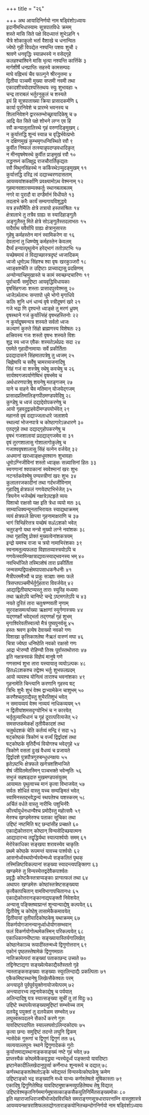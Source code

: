 +++
title = "२६"

+++
अथ आयादिनिर्णयो नाम षड्विंशोऽध्यायः  
इदानीमभिधास्यामः सूत्रपातविधेः क्रमम्  
शस्ते मासि सिते पक्षे विदध्यात्तं शुभेऽहनि १  
चैत्रे शोकाकुलो भर्ता वैशाखे च धनान्वितः  
ज्येष्ठे गृही विपद्येत नश्यन्ति पशवः शुचौ २  
श्रावणे धनवृद्धिः स्यान्नभस्ये न वसेद्गृहे  
कलहश्चाश्विने मासि भृत्या नश्यन्ति कार्त्तिके ३  
मार्गशीर्षे धनप्राप्तिः सहस्ये कामसम्पदः  
माघे वह्निभयं चैव फाल्गुने श्रीरनुत्तमा ४  
द्वितीया पञ्चमी मुख्या सप्तमी नवमी तथा  
एकादशीत्रयोदश्यस्तिथयः स्युः शुभावहाः ५  
चन्द्र ताराबलं भर्तुरनुकूलं च शस्यते  
इयं हि सूत्रपाताख्या क्रिया प्रासादकर्मणि ६  
कार्या पुरनिवेशे च प्रारम्भे भवनस्य च  
शिलानिवेशने द्वारस्तम्भोच्छ्रायादिकेषु च ७  
आद्रि येत सिते पक्षे शोभने लग्न एव हि  
रवौ कन्यातुलालिस्थे गृहं वरुणदिङ्मुखम् ८  
न कुर्यात्तद्धि शून्यं स्यान्न च वृद्धिर्भवेत्प्रभोः  
न दक्षिणमुखं कुम्भमृगधन्विस्थिते रवौ ९  
कुर्वीत निष्फलं तत्स्यान्नृपदण्डवधादिकृत्  
न मीनवृषमेषस्थे कुर्वीत प्राङ्मुखं रवौ १०  
तद्धनघ्नं कलिक्षुद्र राजचौरार्तिकृद्यतः  
रवौ मिथुनसिंहस्थे न कर्किस्थेऽप्युदङ्मुखम् ११  
कुर्यात्तद्धि दरिद्र त्वं दद्याच्चरणदासताम्  
आयव्ययांशकर्क्षाणि प्रवक्ष्यामोऽथ वेश्मनाम् १२  
गृहमानवशात्सम्यक्कर्तुः स्थानबलाबलम्  
नगरे वा पुरादौ वा दण्डैर्मानं विधीयते १३  
तदलाभे करैः कार्यं सम्यगायविशुद्धये  
यत्र हस्तैर्मितिः क्षेत्रे तत्रायो हस्तसंश्रितः १४  
क्षेत्रालाभे तु तत्रैव ग्राह्यः स स्यादिहाङ्गुलैः  
अङ्गुलैस्तु मिते क्षेत्रे सोऽङ्गुलैस्तदलाभतः १५  
पादैर्वाथ यवैर्वापि ग्राह्यः क्षेत्रानुसारतः  
गृहेषु कर्महस्तेन मानं स्वामिकरेण वा १६  
देवतानां तु धिष्ण्येषु कर्महस्तेन केवलम्  
दैर्घ्यं हन्यात्पृथुत्वेन हरेद्भागं ततोऽष्टभिः १७  
यच्छेषमायं तं विद्याच्छास्त्रदृष्टं ध्वजादिकम्  
ध्वजो धूमोऽथ सिंहश्च श्वा वृषः खरकुञ्जरौ १८  
ध्वाङ्क्षश्चेति त उद्दिष्टाः प्राच्याद्यासु प्रदक्षिणम्  
अन्योन्याभ्हिमुखास्ते च कामं स्वच्छन्दचारिणः १९  
पूर्वाचार्यैः समुद्दिष्टा आयवृद्धिविधायकाः  
वृषसिंहगजाः शस्ताः प्रासादपुरवेश्मसु २०  
ध्वजेऽर्थलाभः सन्तापो धूमे भोगो मृगाधिपे  
कलिः शुनि धनं धान्यं वृषे स्त्रीदूषणं खरे २१  
गजे भद्रा णि दृश्यन्ते ध्वाङ्क्षे तु मरणं ध्रुवम्  
वृषस्थाने गजं कुर्यात्सिंहं वृषभहस्तिनोः २२  
न कुर्याद्वृषमन्यत्र शस्यते सर्वतो ध्वजः  
कल्याणं कुरुते सिंहो ब्राह्मणस्य विशेषतः २३  
क्षत्त्रियस्य गजः शस्तो वृषभः शस्यते विशः  
शूद्र स्य ध्वज एवैकः शस्यतेऽर्थप्रदः सदा २४  
एवमेते गृहादीनामायाः सर्वे प्रकीर्तिताः  
प्रदद्यादासने सिंहमातपत्रेषु तु ध्वजम् २५  
चिह्नेष्वपि च सर्वेषु चामरव्यजनादिषु  
सिंहं गजं वा शस्त्रेषु रथेषु कवचेषु च २६  
सार्यश्वगजपर्याणेष्विभं वृषभमेव च  
अर्थधारणपात्रेषु शयनेषु मतङ्गजम् २७  
याने च वाहने चैव मतिमान् योजयेद्गजम्  
प्रासादप्रतिमालिङ्गपीठमण्डपवेदिषु २८  
कुण्डेषु च ध्वजं दद्याद्देवोपकरणेषु च  
आयो गृहवदुद्वाहवेदीमण्डपयोर्भवेत् २९  
महानसे वृषं दद्याज्जलाधारे जलाशये  
स्थाल्यां भोजनपात्रे च कोष्ठागारेऽन्नधारणे ३०  
एतद्गृहे तथा दद्याद्गृहोपकरणेषु च  
वृषभं गजशालायां प्रदद्याद्गजमेव वा ३१  
वृषं तुरगशालासु गोशालागोकुलेषु च  
गजाश्ववृषशालासु सिंहं यत्नेन वर्जयेत् ३२  
अधमानां खरध्वाङ्क्षधूमश्वानः शुभावहाः  
धूमोऽग्निजीविनां शस्तो ध्वाङ्क्षः सन्न्यासिनां हितः ३३  
स्वगणानां श्वपाकानां स्ववेश्मानां खरः शुभः  
नटनर्तकवेश्मेषु पण्यस्त्रीणां खरः शुभः ३४  
कुलालरजकादीनां तथा गर्दभजीविनाम्  
गृहादिषु क्षेत्रफलं गणयेदष्टभिर्भजेत् ३५  
त्रिघनेन भजेच्छेषं नक्षत्रेऽष्टहृते व्ययः  
पिशाचो राक्षसो यक्ष इति त्रेधा व्ययो मतः ३६  
साम्याधिक्यन्यूनताभिरायतः स्याद्यथाक्रमम्  
व्ययं क्षेत्रफले क्षिप्त्वा गृहनामाक्षराणि च ३७  
भागं त्रिभिर्हरेत्तत्र यच्छेषं सॐऽशको भवेत्  
चतुरङ्गो यथा मन्त्रो मुख्यो लग्ने नवांशकः ३८  
तथा गृहादिषु प्रोक्तं मुख्यत्वेनांशकत्रयम्  
इन्द्रो यमश्च राजा च त्रयो नामाभिरंशकाः ३९  
स्वनामतुल्यफलदा विज्ञातव्यास्त्रयोऽपि च  
गणयेत्स्वामिनक्षत्राद्यावत्स्याद्भवनस्य भम् ४०  
नवभिर्भाजिते तस्मिञ्शेषं तारा प्रकीर्तिता  
जन्मसम्पद्विपत्क्षेमपापसाधकनैधनीः ४१  
मैत्रीपरममैत्र्यौ च प्राहुः सञ्ज्ञाः समाः फले  
त्रिसप्तपञ्चमीर्भर्तुर्गृहतारा विवर्जयेत् ४२  
आद्याद्वितीयाष्टम्यस्तु ताराः स्युरिह मध्यमाः  
तथा ऋक्षेऽपि चानिष्टे चन्द्रे ऽष्टमगतेऽपि च ४३  
नयते दुरितं तारा चतुःषण्णवती नृणाम्  
सुरराक्षसमर्त्याख्या ऋक्षाणां स्युर्गणास्त्रयः ४४  
यद्गणर्क्षो भवेद्भर्ता तद्गणर्क्षं गृहं शुभम्  
मृगाश्विरेवतीस्वात्यो मैत्रं पुष्यपुनर्वसू ४५  
हस्तः श्रवण इत्येष देवाख्यो नवको गणः  
विशाखा कृत्तिकाश्लेषा नैऋतं वारुणं मघा ४६  
चित्रा ज्येष्ठा धनिष्ठेति नवको राक्षसो गणः  
आद्रा र्भ\!रण्यौ रोहिण्यौ तिस्रः पूर्वास्तथोत्तराः ४७  
इति नक्षत्रनवकं विज्ञेयं मानुषे गणे  
गणसाम्यं शुभा तारा यस्यायातृ व्ययोऽल्पकः ४८  
हितॐऽशकश्च तद्वेश्म भर्तुः शुभफलप्रदम्  
आयो व्ययश्च योनित्वं ताराश्च भवनांशकाः ४९  
गृहनामेति चिन्त्यानि करणानि गृहस्य षट्  
त्रिभिः शुभैः शुभं वेश्म द्वाभ्यामेकेन चाशुभम् ५०  
करणैश्चतुराद्यैस्तु शुभैरतिशुभं भवेत्  
न समायव्ययं वेश्म नाव्ययं नाधिकव्ययम् ५१  
न द्वितीयांशमसदृग्योनिभं च न कारयेत्  
भर्तृतुल्याभिधानं च गृहं दूरात्परित्यजेत् ५२  
समसप्तकमेकर्क्षं तृतीयैकादशं तथा  
चतुर्थदशकं चेति कर्तव्यं मन्द्रि रं सदा ५३  
षट्कोष्ठकं त्रिकोणं च वर्ज्यं द्विर्द्वादशं तथा  
षट्कोष्ठके मृतिर्दैन्यं वियोगश्च भवेद्गृहे ५४  
त्रिकोणे वसतां दुःखं वैधव्यं च प्रजायते  
द्विर्द्वादशे पुत्रपौत्रगुरुबन्धुधनक्षयः ५५  
हृतेऽष्टभिः क्षेत्रफले खनेत्रशशिभाजिते  
शेषं जीवितमेतस्मिन् पञ्चभक्ते भवेन्मृतिः ५६  
सभुजं सहषड्दारु मुखमण्डपसंयुतम्  
आयामतः पृथुत्वाच्च मानं कृत्वा विभाजयेत् ५७  
सर्वतः शोधितं वास्तु यच्च सम्यङ्मितं भवेत्  
स्वामिनस्तद्भवेद्धन्यं स्थपतेश्च यशस्करम् ५८  
अर्चितं वर्धते वास्तु नारीभिः पशुभिर्नरैः  
कीर्त्त्यायुर्धनधान्यैश्च प्रमोदैस्तु महोत्सवैः ५९  
मेरुश्च खण्डमेरुश्च पताका सूचिका तथा  
उद्दिष्टं नष्टमिति षट् छन्दांसीह प्रचक्षते ६०  
एकाद्येकोत्तरान् कोष्ठान् विन्यसेदिच्छयात्मनः  
आद्यादारभ्य तद्वृद्धिर्यथा स्यात्पार्श्वयोः समम् ६१  
मेरोरेकाधिका सङ्खया शरावस्येव चाकृतिः  
प्रथमे कोष्ठके रूपमन्तं यावच्च पार्श्वयोः ६२  
आसनोर्ध्वस्थयोर्न्यस्येन्मध्ये सङ्कलितं पृथक्  
तस्मिन्निष्टविकल्पानां सङ्ख्या स्यादन्त्यपङ्क्तिगा ६३  
खण्डमेरुं तु विन्यस्येत्तद्वदेवैकपार्श्वतः  
प्रवृद्धैः कोष्टकैस्तत्राप्यङ्काः प्राग्वत्फलं तथा ६४  
अथापरः खण्डमेरुः कोष्ठांस्तत्रेष्टसङ्ख्यया  
कृत्वैकापचितान् वामविभागापचितानधः ६५  
एकाद्येकोत्तरानङ्कानाद्यपङ्क्तौ निवेशयेत्  
अन्यासु पङ्क्तिष्वाप्रान्तं शून्यान्याद्येषु कल्पयेत् ६६  
द्वितीयेषु च कोष्ठेषु तासामेकैकमावयेत्  
द्वितीयायां तृतीयादिकोष्ठकेषु यथाक्रमम् ६७  
विकर्णयोगजानन्यानूर्ध्वाधोयोगसम्भवान्  
फलं विकर्णयोगोत्थमेकस्मिन् परिकल्पयेत् ६८  
एकाधिकानभीष्टायाः सङ्ख्यायास्तिर्यगालिखेत्  
कोष्ठानेकाञ्च रूपादींस्तन्मध्ये द्विगुणोत्तरान् ६९  
एकोनं पृष्ठतस्तेषामेकं द्विगुणमग्रतः  
नातिक्रामेत्परां सङ्ख्यां पताकाछन्द उच्यते ७०  
तद्विनेष्टाद्यगा सङ्ख्येत्येकाद्यैस्तैस्ततो गृहे  
न्यस्ताङ्कसङ्ख्याः सङ्ख्याः स्युरलिन्दाद्यैः प्रकल्पिताः ७१  
एकैकमिष्टस्थानेषु लिखेत्सैकेश्वतः परम्  
अन्त्यादृते पूर्वपूर्वयुक्तेनायोजयेत्परम् ७२  
अन्त्यादारभ्य तद्वनावेकाद्येषु च पर्ययात्  
अलिन्दादिषु यत्र स्यात्सङ्ख्या सूचीं तु तां विदुः ७३  
उद्दिष्टे स्थापयेत्सङ्ख्यामुद्दिष्टां सम्भवेच्च ताम्  
दलयेद्रू पयुक्तां तु दलयेन्नाम सम्भवेत् ७४  
लघुस्वरूपदलने सैकार्धे करणे गुरुः  
यावदिष्टपदापितः स्याल्लघवोऽलिन्दकोदयः ७५  
कृत्वा छन्दः समुद्दिष्टं तदन्ते लघुनि द्विकम्  
न्यसेदेकं गुरूणां च द्विगुणं द्विगुणं ततः ७६  
व्यत्ययाल्लघुनः स्थाने द्विगुणादेककं गुरोः  
कुर्यात्तमाद्यस्थानाङ्कसङ्ख्यं नष्टे गृहं भवेत् ७७  
प्राप्तस्यैकं कोष्ठमेकैकवृद्ध्या न्यस्येदूर्ध्वं पङ्क्तयो यावदिष्टाः  
इष्टानेकादील्लिखेदानुपूर्व्या कर्णेनाधः शून्यरूपे च दद्यात् ७८  
कर्णस्थाङ्कश्लेषतोऽङ्के भवेद्यस्तं विन्यस्येत्कोष्ठकेषु क्रमेण  
उद्दिष्टाङ्को भद्र सङ्ख्यानि मध्ये याभ्यः कर्णश्लेषतो मूषिकास्ताः ७९  
एकादिषु द्विगुणितेष्विह यावदिष्टमूषाक्रमव्युपहितेष्वथ तेषु विद्यात्  
उद्दिष्टवेश्मकृतनिर्गममार्गमूषासत्काङ्कसैकयुतिनिर्मितसङ्ख्यमोकः ८०  
इति महाराजाधिराजश्रीभोजदेवविरचिते समराङ्गणसूत्रधारापरनाम्नि
वास्तुशास्त्रे  
आयव्ययनक्षत्रराशिफलतद्योगताराङ्कयोनितच्छन्दोगनिर्णयो नाम षड्विंशोऽध्यायः  
   
